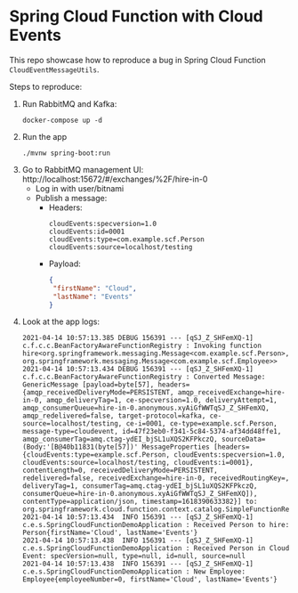 # Spring Cloud Function with Cloud Events

This repo showcase how to reproduce a bug in Spring Cloud Function `CloudEventMessageUtils`.

Steps to reproduce:
1. Run RabbitMQ and Kafka:
   ```shell
   docker-compose up -d
   ```
1. Run the app
   ```shell
   ./mvnw spring-boot:run
   ```
1. Go to RabbitMQ management UI: http://localhost:15672/#/exchanges/%2F/hire-in-0
   * Log in with user/bitnami
   * Publish a message:
     * Headers:
       ```
       cloudEvents:specversion=1.0
       cloudEvents:id=0001
       cloudEvents:type=com.example.scf.Person
       cloudEvents:source=localhost/testing
       ```
     * Payload:
       ```json
       {
        "firstName": "Cloud",
        "lastName": "Events"
       }
       ```
1. Look at the app logs:
   ```
   2021-04-14 10:57:13.385 DEBUG 156391 --- [qSJ_Z_SHFemXQ-1] c.f.c.c.BeanFactoryAwareFunctionRegistry : Invoking function hire<org.springframework.messaging.Message<com.example.scf.Person>, org.springframework.messaging.Message<com.example.scf.Employee>>
   2021-04-14 10:57:13.434 DEBUG 156391 --- [qSJ_Z_SHFemXQ-1] c.f.c.c.BeanFactoryAwareFunctionRegistry : Converted Message: GenericMessage [payload=byte[57], headers={amqp_receivedDeliveryMode=PERSISTENT, amqp_receivedExchange=hire-in-0, amqp_deliveryTag=1, ce-specversion=1.0, deliveryAttempt=1, amqp_consumerQueue=hire-in-0.anonymous.xyAiGfWWTqSJ_Z_SHFemXQ, amqp_redelivered=false, target-protocol=kafka, ce-source=localhost/testing, ce-i=0001, ce-type=example.scf.Person, message-type=cloudevent, id=47f23eb0-f341-5c84-5374-af34dd48ffe1, amqp_consumerTag=amq.ctag-ydEI_bjSL1uXQS2KFPkczQ, sourceData=(Body:'[B@40b11831(byte[57])' MessageProperties [headers={cloudEvents:type=example.scf.Person, cloudEvents:specversion=1.0, cloudEvents:source=localhost/testing, cloudEvents:i=0001}, contentLength=0, receivedDeliveryMode=PERSISTENT, redelivered=false, receivedExchange=hire-in-0, receivedRoutingKey=, deliveryTag=1, consumerTag=amq.ctag-ydEI_bjSL1uXQS2KFPkczQ, consumerQueue=hire-in-0.anonymous.xyAiGfWWTqSJ_Z_SHFemXQ]), contentType=application/json, timestamp=1618390633382}] to: org.springframework.cloud.function.context.catalog.SimpleFunctionRegistry$OriginalMessageHolder@311ca203
   2021-04-14 10:57:13.434  INFO 156391 --- [qSJ_Z_SHFemXQ-1] c.e.s.SpringCloudFunctionDemoApplication : Received Person to hire: Person{firstName='Cloud', lastName='Events'}
   2021-04-14 10:57:13.438  INFO 156391 --- [qSJ_Z_SHFemXQ-1] c.e.s.SpringCloudFunctionDemoApplication : Received Person in Cloud Event: specVersion=null, type=null, id=null, source=null
   2021-04-14 10:57:13.438  INFO 156391 --- [qSJ_Z_SHFemXQ-1] c.e.s.SpringCloudFunctionDemoApplication : New Employee: Employee{employeeNumber=0, firstName='Cloud', lastName='Events'}
   ```
